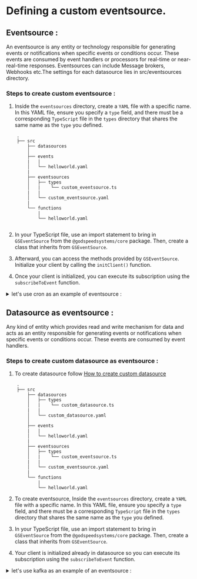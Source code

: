 # Defining a custom eventsource.

## Eventsource :

An eventsource is any entity or technology responsible for generating events or notifications when specific events or conditions occur. These events are consumed by event handlers or processors for real-time or near-real-time responses. Eventsources can include Message brokers, Webhooks etc.The settings for each datasource lies in src/eventsources directory.

### Steps to create custom eventsource :


1. Inside the `eventsources` directory, create a `YAML` file with a specific name. In this YAML file, ensure you specify a `type` field, and there must be a corresponding `TypeScript` file in the `types` directory that shares the same name as the `type` you defined.

```
    .
    ├── src
        ├── datasources
        │
        ├── events
        |   |
        │   └── helloworld.yaml
        |
        ├── eventsources
        │   ├── types
        │   |    └── custom_eventsource.ts
        |   |
        │   └── custom_eventsource.yaml
        |
        └── functions
            |
            └── helloworld.yaml


```

2. In your TypeScript file, use an import statement to bring in `GSEventSource` from the `@godspeedsystems/core` package. Then, create a class that inherits from `GSEventSource`.

3. Afterward, you can access the methods provided by `GSEventSource`. Initialize your client by calling the `initClient()` function.

4. Once your client is initialized, you can execute its subscription using the `subscribeToEvent` function.

<details>
  <summary>let's use cron as an example of eventsource :</summary>

#### Project structure

```bash
    .
    ├── src
        ├── datasources
        │
        ├── events
        |   |
        │   └── every_minute_task.yaml
        |   
        ├── eventsources
        |   |
        │   ├── types
        |   |    |
        │   |    └── cron.ts
        |   |
        │   └── cron.yaml
        |
        └── functions
            |
            └── every_minute.yaml
```

#### cron config ( src/eventsources/cron.yaml )
```yaml
type: cron
```

#### initializing client and execution ( src/eventsources/types/cron.ts ) :

```javascript
import {GSEventSource, GSCloudEvent,PlainObject, GSStatus, GSActor } from "@godspeedsystems/core";
import cron from "node-cron";

export default class EventSource extends GSEventSource {
protected initClient(): Promise<PlainObject> {
    return Promise.resolve(cron);
}
subscribeToEvent(
    eventKey: string,
    eventConfig: PlainObject,
    processEvent: (
    event: GSCloudEvent,
    eventConfig: PlainObject
    ) => Promise<GSStatus>
): Promise<void> {
    let [,schedule, timezone] = eventKey.split(".");
    let client = this.client;
    if (client) {
    try {
      client.schedule(
          schedule,
          async () => {
            const event = new GSCloudEvent(
              "id",
              eventKey,
              new Date(),
              "cron",
              "1.0",
              {},
              "cron",
              new GSActor("user"),
              {}
            );
            await processEvent(event, eventConfig);
            return Promise.resolve()
          },
          {
            timezone,
          }
        );
      } catch (err) {
        console.error(err);
        throw err;
      }
    }
    return Promise.resolve(); 
  }
};
```



#### cron event  ( src/events/every_minute_task.yaml )

```yaml
# event for Shedule a task for evrey minute.

cron.* * * * *.Asia/Kolkata:
  fn: every_minute

```
For  cron expressions   `https://crontab.cronhub.io/`

#### cron workflow to schedule ( src/functions/every_minute.yaml )


```yaml
summary: this workflow will be running every minute
tasks:
  - id: print
    description: print for every minute
    fn: com.gs.return
    args:
      data: HELLO from CRON
```

</details>


## Datasource as eventsource :

Any kind of entity which provides read and write mechanism for data and acts as an entity responsible for generating events or notifications when specific events or conditions occur. These events are consumed by event handlers.



### Steps to create custom datasource as eventsource :


1. To create datasource follow [How to create custom datasource](/docs/microservice-meta-framework/datasources/create-custom-datasource.md)

```
    .
    ├── src
        ├── datasources
        │   ├── types
        │   |    └── custom_datasource.ts
        |   |
        │   └── custom_datasource.yaml
        │
        ├── events
        |   |
        │   └── helloworld.yaml
        |
        ├── eventsources
        │   ├── types
        │   |    └── custom_eventsource.ts
        |   |
        │   └── custom_eventsource.yaml
        |
        └── functions
            |
            └── helloworld.yaml
```

2. To create eventsource, Inside the `eventsources` directory, create a `YAML` file with a specific name. In this YAML file, ensure you specify a `type` field, and there must be a corresponding `TypeScript` file in the `types` directory that shares the same name as the `type` you defined.

3. In your TypeScript file, use an import statement to bring in `GSEventSource` from the `@godspeedsystems/core` package. Then, create a class that inherits from `GSEventSource`.

4. Your client is initialized already in datasource so you can execute its subscription using the `subscribeToEvent` function.

<details>
  <summary>let's use kafka as an example of an eventsource :</summary>

#### Project structure

```bash
    .
    ├── src
        ├── datasources
        │   ├── types
        │   |    └── kafka.ts
        |   |
        │   └── kafka.yaml
        │
        ├── events
        |   |
        │   ├── kafka_publish_event.yaml
        |   |
        |   └── kafka_consumer_event.yaml

        ├── eventsources
        │   ├── types
        │   |    └── kafka.ts
        |   |
        │   └── kafka.yaml
        |
        └── functions
            |
            ├── kafka-publish.yaml
            |
            └── kafka-consume.yaml
```


#### Kafka config ( src/eventsources/kafka.yaml )
```yaml
type: kafka
groupId: "kafka_proj"
```

#### subscribeToEvent ( src/eventsources/types/Kafka.ts ) :

```javascript
import { GSCloudEvent, GSStatus, GSActor, GSDataSourceAsEventSource, PlainObject} from "@godspeedsystems/core";


export default class EventSource extends GSDataSourceAsEventSource {
  async subscribeToEvent(
    eventKey: string,
    eventConfig: PlainObject,
    processEvent: (
      event: GSCloudEvent,
      eventConfig: PlainObject
    ) => Promise<GSStatus>
  ): Promise<void> {
    const client = this.client;
    const ds = eventKey.split(".")[0];
    const groupId = eventKey.split(".")[2]
    const _topic = eventKey.split('.')[1];
    interface mesresp {
      topic: string;
      partition: number;
      message: any;
    }

    if (client) {
      const consumer = client.consumer({ groupId: groupId });
      await consumer.subscribe({
        topic: _topic,
        fromBeginning: true,
      });

      await consumer.run({
        eachMessage: async (messagePayload: mesresp) => {
          const { message } = messagePayload;
          let msgValue;
          let status;
          let data;
          try {
            msgValue = message?.value?.toString();
            data = {
              body: msgValue,
            };
            status = 200;
          } catch (ex) {
            status = 500;
            return new GSStatus(
              false,
              500,
              `Error in parsing kafka event data ${msgValue}`,
              ex
            );
          }
          const event = new GSCloudEvent(
            "id",
            `${ds}.${_topic}.${groupId}`,
            new Date(message.timestamp),
            "kafka",
            "1.0",
            data,
            "messagebus",
            new GSActor("user"),
            ""
          );
          const res = await processEvent(event, eventConfig);

          if (!res) {
            status = 500;
          } else {
            status = 200;
          }
          return res;
        },
      });
    }
  }
}
```

#### Example event for consume ( src/events/kafka_consumer_event.yaml ) :

```yaml
kafka.publish-producer1.kafka_proj:
  id: kafka__consumer
  fn: kafka_consume
  body:
    description: The body of the query
    content:
      application/json:
        schema:
          type: string

```

#### Example workflow for consumer ( src/functions/kafka-consume.yaml ) :


```yaml
id: kafka-conumer
summary: consumer
tasks:
    - id: set_con
      fn: com.gs.return
      args: <% inputs %>

```


</details>
